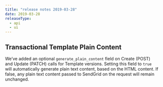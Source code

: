 ```yaml
---
title: "release notes 2019-03-28"
date: 2019-03-28
releaseType:
  - api
  - ui
---
```

## Transactional Template Plain Content

We’ve added an optional `generate_plain_content` field on Create (POST) and Update (PATCH) calls for Template versions. Setting this field to `true` will automatically generate plain text content, based on the HTML content. If false, any plain text content passed to SendGrid on the request will remain unchanged. 